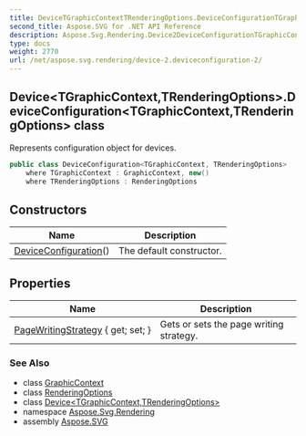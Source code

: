 ```yaml
---
title: DeviceTGraphicContextTRenderingOptions.DeviceConfigurationTGraphicContextTRenderingOptions Class
second_title: Aspose.SVG for .NET API Reference
description: Aspose.Svg.Rendering.Device2DeviceConfigurationTGraphicContextTRenderingOptions class. Represents configuration object for devices
type: docs
weight: 2770
url: /net/aspose.svg.rendering/device-2.deviceconfiguration-2/
---
```

## Device&lt;TGraphicContext,TRenderingOptions&gt;.DeviceConfiguration&lt;TGraphicContext,TRenderingOptions&gt; class

Represents configuration object for devices.

```csharp
public class DeviceConfiguration<TGraphicContext, TRenderingOptions>
    where TGraphicContext : GraphicContext, new()
    where TRenderingOptions : RenderingOptions
```

## Constructors

| Name | Description |
| --- | --- |
| [DeviceConfiguration](../../aspose.svg.rendering/device-2.deviceconfiguration-2/.ctor)() | The default constructor. |

## Properties

| Name | Description |
| --- | --- |
| [PageWritingStrategy](../../aspose.svg.rendering/device-2.deviceconfiguration-2/pagewritingstrategy) { get; set; } | Gets or sets the page writing strategy. |

### See Also

* class [GraphicContext](../graphiccontext/)
* class [RenderingOptions](../renderingoptions/)
* class [Device&lt;TGraphicContext,TRenderingOptions&gt;](../device-2/)
* namespace [Aspose.Svg.Rendering](../../aspose.svg.rendering/)
* assembly [Aspose.SVG](../../)
